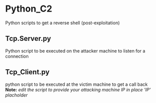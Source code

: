 # Python_C2
Python scripts to get a reverse shell (post-exploitation)

## Tcp.Server.py
Python script to be executed on the attacker machine to listen for a connection

## Tcp_Client.py 
python script to be executed at the victim machine to get a call back \
**Note:** *edit the script to provide your attacking machine IP in place 'IP' placholder*
